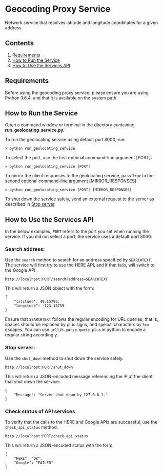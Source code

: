# Geocoding Proxy Service
Network service that resolves latitude and longitude coordinates for a given address

## Contents
1. [Requirements](https://github.com/jeffhomer/geocoding-proxy-service/blob/master/README.md#requirements)
2. [How to Run the Service](https://github.com/jeffhomer/geocoding-proxy-service/blob/master/README.md#how-to-run-the-service)
3. [How to Use the Services API](https://github.com/jeffhomer/geocoding-proxy-service/blob/master/README.md#how-to-use-the-services-api)

## Requirements
Before using the geocoding proxy service, please ensure you are using Python 3.6.4, and that it is available on the system path.

## How to Run the Service
Open a command window or terminal in the directory containing **run_geolocating_service.py**.

To run the geolocating service using default port 8000, run:
```
> python run_geolocating_service
```

To select the port, use the first optional command-line argument [PORT]:
```
> python run_geolocating_service [PORT]
```

To mirror the client responses to the geolocating service, pass ```True``` to the second optional command-line argument [MIRROR_RESPONSES]:
```
> python run_geolocating_service [PORT] [MIRROR_RESPONSES]
```

To shut down the service safely, send an external request to the server as described in [Stop server](https://github.com/jeffhomer/geocoding-proxy-service/blob/master/README.md#stop-server).

## How to Use the Services API
In the below examples, ```PORT``` refers to the port you set when running the service. If you did not select a port, the service uses a default port 8000.

### Search address:
Use the ```search``` method to search for an address specified by ```SEARCHTEXT```. The service will first try to use the HERE API, and if that fails, will switch to the Google API. 
```
http://localhost:PORT/search?address=SEARCHTEXT
```
This will return a JSON object with the form:
```
{
    "latitude": 49.15796,
    "longitude": -123.18759
}
```
Ensure that ```SEARCHTEXT``` follows the regular encoding for URL queries; that is, spaces should be replaced by plus signs, and special characters by ```%xx``` escapes. You can use ```urllib.parse.quote_plus``` in python to encode a regular string accordingly.

### Stop server: 
Use the ```shut_down``` method to shut down the service safely.
```
http://localhost:PORT/shut_down
```
This will return a JSON-encoded message referencing the IP of the client that shut down the service:
```
{
    "Message": "Server shut down by 127.0.0.1."
}
```

### Check status of API services
To verify that the calls to the HERE and Google APIs are successful, use the ```check_api_status``` method.
```
http://localhost:PORT/check_api_status
```
This will return a JSON-encoded status with the form:
```
{
    "HERE": "OK",
    "Google": "FAILED"
}
```
